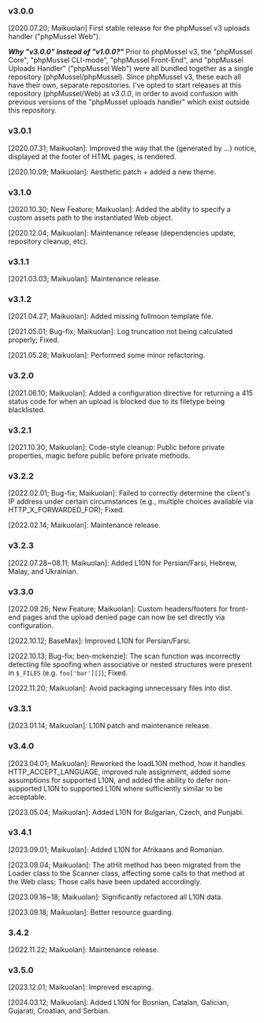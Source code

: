 ### v3.0.0

[2020.07.20; Maikuolan] First stable release for the phpMussel v3 uploads handler ("phpMussel Web").

__*Why "v3.0.0" instead of "v1.0.0?"*__ Prior to phpMussel v3, the "phpMussel Core", "phpMussel CLI-mode", "phpMussel Front-End", and "phpMussel Uploads Handler" ("phpMussel Web") were all bundled together as a single repository (phpMussel/phpMussel). Since phpMussel v3, these each all have their own, separate repositories. I've opted to start releases at this repository (phpMussel/Web) at *v3.0.0*, in order to avoid confusion with previous versions of the "phpMussel uploads handler" which exist outside this repository.

### v3.0.1

[2020.07.31; Maikuolan]: Improved the way that the (generated by ...) notice, displayed at the footer of HTML pages, is rendered.

[2020.10.09; Maikuolan]: Aesthetic patch + added a new theme.

### v3.1.0

[2020.10.30; New Feature; Maikuolan]: Added the ability to specify a custom assets path to the instantiated Web object.

[2020.12.04; Maikuolan]: Maintenance release (dependencies update, repository cleanup, etc).

### v3.1.1

[2021.03.03; Maikuolan]: Maintenance release.

### v3.1.2

[2021.04.27; Maikuolan]: Added missing fullmoon template file.

[2021.05.01; Bug-fix; Maikuolan]: Log truncation not being calculated properly; Fixed.

[2021.05.28; Maikuolan]: Performed some minor refactoring.

### v3.2.0

[2021.06.10; Maikuolan]: Added a configuration directive for returning a 415 status code for when an upload is blocked due to its filetype being blacklisted.

### v3.2.1

[2021.10.30; Maikuolan]: Code-style cleanup: Public before private properties, magic before public before private methods.

### v3.2.2

[2022.02.01; Bug-fix; Maikuolan]: Failed to correctly determine the client's IP address under certain circumstances (e.g., multiple choices available via HTTP_X_FORWARDED_FOR); Fixed.

[2022.02.14; Maikuolan]: Maintenance release.

### v3.2.3

[2022.07.28~08.11; Maikuolan]: Added L10N for Persian/Farsi, Hebrew, Malay, and Ukrainian.

### v3.3.0

[2022.09.26; New Feature; Maikuolan]: Custom headers/footers for front-end pages and the upload denied page can now be set directly via configuration.

[2022.10.12; BaseMax]: Improved L10N for Persian/Farsi.

[2022.10.13; Bug-fix; ben-mckenzie]: The scan function was incorrectly detecting file spoofing when associative or nested structures were present in `$_FILES` (e.g. `foo['bar'][]`); Fixed.

[2022.11.20; Maikuolan]: Avoid packaging unnecessary files into dist.

### v3.3.1

[2023.01.14; Maikuolan]: L10N patch and maintenance release.

### v3.4.0

[2023.04.01; Maikuolan]: Reworked the loadL10N method, how it handles HTTP_ACCEPT_LANGUAGE, improved rule assignment, added some assumptions for supported L10N, and added the ability to defer non-supported L10N to supported L10N where sufficiently similar to be acceptable.

[2023.05.04; Maikuolan]: Added L10N for Bulgarian, Czech, and Punjabi.

### v3.4.1

[2023.09.01; Maikuolan]: Added L10N for Afrikaans and Romanian.

[2023.09.04; Maikuolan]: The atHit method has been migrated from the Loader class to the Scanner class, affecting some calls to that method at the Web class; Those calls have been updated accordingly.

[2023.09.16~18; Maikuolan]: Significantly refactored all L10N data.

[2023.09.18; Maikuolan]: Better resource guarding.

### 3.4.2

[2022.11.22; Maikuolan]: Maintenance release.

### v3.5.0

[2023.12.01; Maikuolan]: Improved escaping.

[2024.03.12; Maikuolan]: Added L10N for Bosnian, Catalan, Galician, Gujarati, Croatian, and Serbian.

